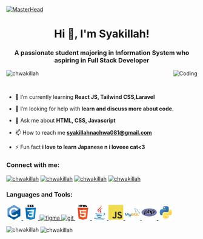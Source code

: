 [![MasterHead](https://bebelajarproduktif.files.wordpress.com/2024/01/it-table.jpeg)](https://Chwakillah.io)
<h1 align="center">Hi 👋, I'm Syakillah!</h1>
<h3 align="center">A passionate student majoring in Information System who aspiring in Full Stack Developer</h3>
<img align="right" alt="Coding" src="https://bebelajarproduktif.files.wordpress.com/2024/01/whatsapp-video-2024-01-19-at-13.32.52.gif">

<p align="left"> <img src="https://komarev.com/ghpvc/?username=chwakillah&label=Profile%20views&color=0e75b6&style=flat" alt="chwakillah" /> </p>

<p align="left"> <a href="https://twitter.com/" target="blank"><img src="https://img.shields.io/twitter/follow/?logo=twitter&style=for-the-badge" alt="" /></a> </p>

- 🌱 I’m currently learning **React JS, Tailwind CSS,Laravel**

- 🤝 I’m looking for help with **learn and discuss more about code.**

- 💬 Ask me about **HTML, CSS, Javascript**

- 📫 How to reach me **syakillahnachwa081@gmail.com**

- ⚡ Fun fact **i love to learn Japanese n i loveee cat<3**

<h3 align="left">Connect with me:</h3>
<p align="left">
<a href="https://linkedin.com/in/chwakillah" target="blank"><img align="center" src="https://raw.githubusercontent.com/rahuldkjain/github-profile-readme-generator/master/src/images/icons/Social/linked-in-alt.svg" alt="chwakillah" height="30" width="40" /></a>
<a href="https://instagram.com/chwakillah" target="blank"><img align="center" src="https://raw.githubusercontent.com/rahuldkjain/github-profile-readme-generator/master/src/images/icons/Social/instagram.svg" alt="chwakillah" height="30" width="40" /></a>
<a href="https://www.hackerrank.com/chwakillah" target="blank"><img align="center" src="https://raw.githubusercontent.com/rahuldkjain/github-profile-readme-generator/master/src/images/icons/Social/hackerrank.svg" alt="chwakillah" height="30" width="40" /></a>
<a href="https://www.leetcode.com/chwakillah" target="blank"><img align="center" src="https://raw.githubusercontent.com/rahuldkjain/github-profile-readme-generator/master/src/images/icons/Social/leet-code.svg" alt="chwakillah" height="30" width="40" /></a>
</p>

<h3 align="left">Languages and Tools:</h3>
<p align="left"> <a href="https://www.cprogramming.com/" target="_blank" rel="noreferrer"> <img src="https://raw.githubusercontent.com/devicons/devicon/master/icons/c/c-original.svg" alt="c" width="40" height="40"/> </a> <a href="https://www.w3schools.com/css/" target="_blank" rel="noreferrer"> <img src="https://raw.githubusercontent.com/devicons/devicon/master/icons/css3/css3-original-wordmark.svg" alt="css3" width="40" height="40"/> </a> <a href="https://www.figma.com/" target="_blank" rel="noreferrer"> <img src="https://www.vectorlogo.zone/logos/figma/figma-icon.svg" alt="figma" width="40" height="40"/> </a> <a href="https://git-scm.com/" target="_blank" rel="noreferrer"> <img src="https://www.vectorlogo.zone/logos/git-scm/git-scm-icon.svg" alt="git" width="40" height="40"/> </a> <a href="https://www.w3.org/html/" target="_blank" rel="noreferrer"> <img src="https://raw.githubusercontent.com/devicons/devicon/master/icons/html5/html5-original-wordmark.svg" alt="html5" width="40" height="40"/> </a> <a href="https://www.java.com" target="_blank" rel="noreferrer"> <img src="https://raw.githubusercontent.com/devicons/devicon/master/icons/java/java-original.svg" alt="java" width="40" height="40"/> </a> <a href="https://developer.mozilla.org/en-US/docs/Web/JavaScript" target="_blank" rel="noreferrer"> <img src="https://raw.githubusercontent.com/devicons/devicon/master/icons/javascript/javascript-original.svg" alt="javascript" width="40" height="40"/> </a> <a href="https://www.mysql.com/" target="_blank" rel="noreferrer"> <img src="https://raw.githubusercontent.com/devicons/devicon/master/icons/mysql/mysql-original-wordmark.svg" alt="mysql" width="40" height="40"/> </a> <a href="https://www.php.net" target="_blank" rel="noreferrer"> <img src="https://raw.githubusercontent.com/devicons/devicon/master/icons/php/php-original.svg" alt="php" width="40" height="40"/> </a> <a href="https://www.python.org" target="_blank" rel="noreferrer"> <img src="https://raw.githubusercontent.com/devicons/devicon/master/icons/python/python-original.svg" alt="python" width="40" height="40"/> </a> </p>

<p><img align="left" src="https://github-readme-stats.vercel.app/api/top-langs?username=chwakillah&show_icons=true&locale=en&layout=compact" alt="chwakillah" /></p>

<p>&nbsp;<img align="center" src="https://github-readme-stats.vercel.app/api?username=chwakillah&show_icons=true&locale=en" alt="chwakillah" /></p>
